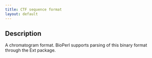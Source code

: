 ```yaml
---
title: CTF sequence format
layout: default
---
```


Description
-----------

A chromatogram format. BioPerl supports parsing of this binary format through the Ext package.


